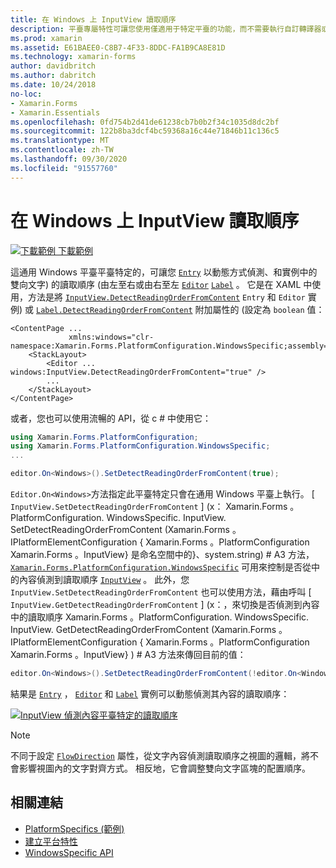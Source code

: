 ```yaml
---
title: 在 Windows 上 InputView 讀取順序
description: 平臺專屬特性可讓您使用僅適用于特定平臺的功能，而不需要執行自訂轉譯器或效果。 本文說明如何使用可動態偵測雙向文字讀取順序的 Windows 平臺特定。
ms.prod: xamarin
ms.assetid: E61BAEE0-C8B7-4F33-8DDC-FA1B9CA8E81D
ms.technology: xamarin-forms
author: davidbritch
ms.author: dabritch
ms.date: 10/24/2018
no-loc:
- Xamarin.Forms
- Xamarin.Essentials
ms.openlocfilehash: 0fd754b2d41de61238cb7b0b2f34c1035d8dc2bf
ms.sourcegitcommit: 122b8ba3dcf4bc59368a16c44e71846b11c136c5
ms.translationtype: MT
ms.contentlocale: zh-TW
ms.lasthandoff: 09/30/2020
ms.locfileid: "91557760"
---
```

# <a name="inputview-reading-order-on-windows"></a>在 Windows 上 InputView 讀取順序

[![下載範例](~/media/shared/download.png) 下載範例](https://docs.microsoft.com/samples/xamarin/xamarin-forms-samples/userinterface-platformspecifics)

這通用 Windows 平臺平臺特定的，可讓您 [`Entry`](xref:Xamarin.Forms.Entry) 以動態方式偵測、和實例中的雙向文字) 的讀取順序 (由左至右或由右至左 [`Editor`](xref:Xamarin.Forms.Editor) [`Label`](xref:Xamarin.Forms.Label) 。 它是在 XAML 中使用，方法是將 [`InputView.DetectReadingOrderFromContent`](xref:Xamarin.Forms.PlatformConfiguration.WindowsSpecific.InputView.DetectReadingOrderFromContentProperty) `Entry` 和 `Editor` 實例) 或 [`Label.DetectReadingOrderFromContent`](xref:Xamarin.Forms.PlatformConfiguration.WindowsSpecific.Label.DetectReadingOrderFromContentProperty) 附加屬性的 (設定為 `boolean` 值：

```xaml
<ContentPage ...
             xmlns:windows="clr-namespace:Xamarin.Forms.PlatformConfiguration.WindowsSpecific;assembly=Xamarin.Forms.Core">
    <StackLayout>
        <Editor ... windows:InputView.DetectReadingOrderFromContent="true" />
        ...
    </StackLayout>
</ContentPage>
```

或者，您也可以使用流暢的 API，從 c # 中使用它：

```csharp
using Xamarin.Forms.PlatformConfiguration;
using Xamarin.Forms.PlatformConfiguration.WindowsSpecific;
...

editor.On<Windows>().SetDetectReadingOrderFromContent(true);
```

`Editor.On<Windows>`方法指定此平臺特定只會在通用 Windows 平臺上執行。 [ `InputView.SetDetectReadingOrderFromContent` ] (x： Xamarin.Forms 。PlatformConfiguration. WindowsSpecific. InputView. SetDetectReadingOrderFromContent (Xamarin.Forms 。IPlatformElementConfiguration { Xamarin.Forms 。PlatformConfiguration Xamarin.Forms 。InputView} 是命名空間中的}、system.string) # A3 方法， [`Xamarin.Forms.PlatformConfiguration.WindowsSpecific`](xref:Xamarin.Forms.PlatformConfiguration.WindowsSpecific) 可用來控制是否從中的內容偵測到讀取順序 [`InputView`](xref:Xamarin.Forms.InputView) 。 此外，您 `InputView.SetDetectReadingOrderFromContent` 也可以使用方法，藉由呼叫 [ `InputView.GetDetectReadingOrderFromContent` ] (x：，來切換是否偵測到內容中的讀取順序 Xamarin.Forms 。PlatformConfiguration. WindowsSpecific. InputView. GetDetectReadingOrderFromContent (Xamarin.Forms 。IPlatformElementConfiguration { Xamarin.Forms 。PlatformConfiguration Xamarin.Forms 。InputView} ) # A3 方法來傳回目前的值：

```csharp
editor.On<Windows>().SetDetectReadingOrderFromContent(!editor.On<Windows>().GetDetectReadingOrderFromContent());
```

結果是 [`Entry`](xref:Xamarin.Forms.Entry) ， [`Editor`](xref:Xamarin.Forms.Editor) 和 [`Label`](xref:Xamarin.Forms.Label) 實例可以動態偵測其內容的讀取順序：

[![InputView 偵測內容平臺特定的讀取順序](inputview-reading-order-images/editor-readingorder.png "InputView 偵測內容平臺特定的讀取順序")](inputview-reading-order-images/editor-readingorder-large.png#lightbox "InputView 偵測內容平臺特定的讀取順序")

> [!NOTE]
> 不同于設定 [`FlowDirection`](xref:Xamarin.Forms.VisualElement.FlowDirection) 屬性，從文字內容偵測讀取順序之視圖的邏輯，將不會影響視圖內的文字對齊方式。 相反地，它會調整雙向文字區塊的配置順序。

## <a name="related-links"></a>相關連結

- [PlatformSpecifics (範例) ](/samples/xamarin/xamarin-forms-samples/userinterface-platformspecifics)
- [建立平台特性](~/xamarin-forms/platform/platform-specifics/index.md#creating-platform-specifics)
- [WindowsSpecific API](xref:Xamarin.Forms.PlatformConfiguration.WindowsSpecific)